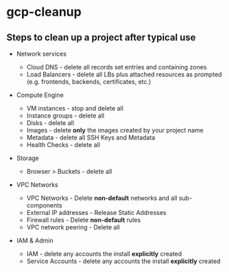# gcp-cleanup

## Steps to clean up a project after typical use

- Network services
  - Cloud DNS - delete all records set entries and containing zones
  - Load Balancers - delete all LBs plus attached resources as prompted (e.g. frontends, backends, certificates, etc.)

- Compute Engine
  - VM instances - stop and delete all
  - Instance groups - delete all
  - Disks - delete all
  - Images - delete __only__ the images created by your project name
  - Metadata - delete all SSH Keys and Metadata
  - Health Checks - delete all

- Storage
  - Browser > Buckets - delete all

- VPC Networks
  - VPC Networks - Delete __non-default__ networks and all sub-components
  - External IP addresses - Release Static Addresses
  - Firewall rules - Delete __non-default__ rules
  - VPC network peering - Delete all 
  
- IAM & Admin
  - IAM - delete any accounts the install __explicitly__ created
  - Service Accounts - delete any accounts the install __explicitly__ created
